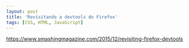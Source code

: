 ```yaml
---
layout: post
title: 'Revisitando a devtools do Firefox'
tags: [CSS, HTML, JavaScript]
---
```


<https://www.smashingmagazine.com/2015/12/revisiting-firefox-devtools>

